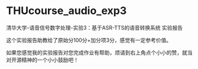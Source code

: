 # THUcourse_audio_exp3
清华大学-语音信号数字处理-实验3：基于ASR-TTS的语音转换系统 实验报告

这个实验报告助教给了原始分100分+加分项3分，感觉有一定参考价值。

如果您感觉我的实验报告对您完成作业有帮助，烦请到右上角点个小小的赞，就当对开源精神的一个小小鼓励吧！
